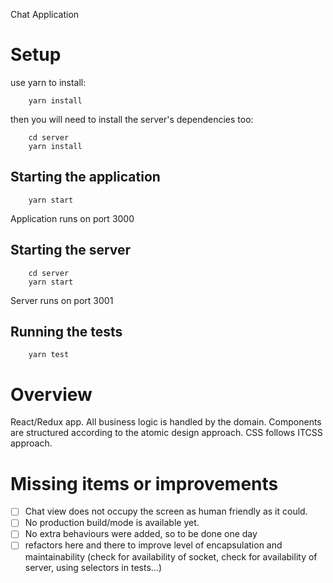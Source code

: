 Chat Application

# Setup

use yarn to install:

```
    yarn install
```

then you will need to install the server's dependencies too:

```
    cd server
    yarn install
```

## Starting the application

```
    yarn start
```
Application runs on port 3000

## Starting the server

```
    cd server
    yarn start
```
Server runs on port 3001

## Running the tests

```
    yarn test
```

# Overview
React/Redux app. All business logic is handled by the domain.
Components are structured according to the atomic design approach.
CSS follows ITCSS approach.


# Missing items or improvements
- [ ] Chat view does not occupy the screen as human friendly as it could.
- [ ] No production build/mode is available yet.
- [ ] No extra behaviours were added, so to be done one day
- [ ] refactors here and there to improve level of encapsulation and maintainability (check for availability of socket, check for availability of server, using selectors in tests...)
